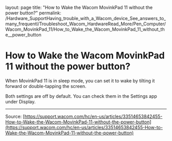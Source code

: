 layout: page
title: "How to Wake the Wacom MovinkPad 11 without the  power button?"
permalink: /Hardware_SupportHaving_trouble_with_a_Wacom_device_See_answers_to_many_frequentl/Troubleshoot_Wacom_HardwareRead_More/Pen_Computer/Wacom_MovinkPad_11/How_to_Wake_the_Wacom_MovinkPad_11_without_the__power_button

# How to Wake the Wacom MovinkPad 11 without the  power button?

When MovinkPad 11 is in sleep mode, you can set it to wake by tilting it forward or double-tapping the screen.

Both settings are off by default. You can check them in the Settings app under Display.

---
Source: [https://support.wacom.com/hc/en-us/articles/33514653842455-How-to-Wake-the-Wacom-MovinkPad-11-without-the-power-button](https://support.wacom.com/hc/en-us/articles/33514653842455-How-to-Wake-the-Wacom-MovinkPad-11-without-the-power-button)
